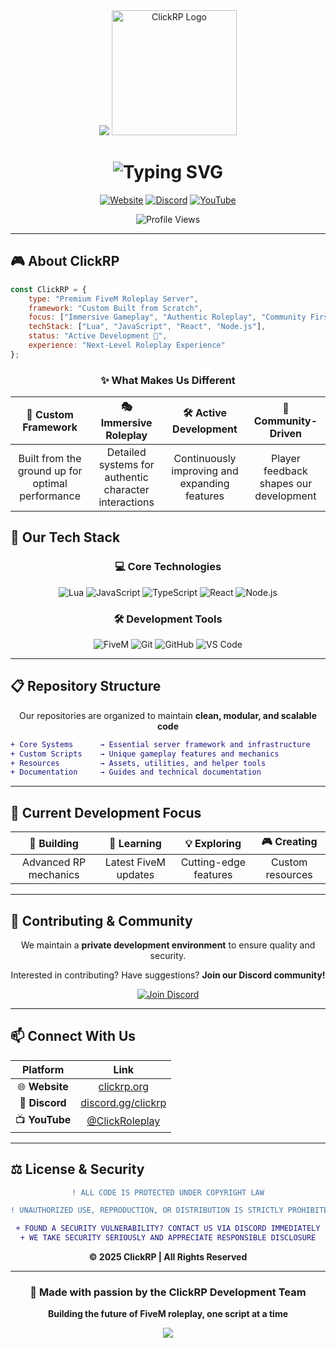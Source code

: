 <div align="center">

  <img src="https://capsule-render.vercel.app/api?type=waving&color=8B5CF6&height=120&section=header&text=&fontSize=90"/>
  
  <img src="https://avatars.githubusercontent.com/u/235629983?s=400&u=a3d9550c46ff9b9e797924241bc86b806a6cbf79&v=4" alt="ClickRP Logo" width="200"/>
  
  <h1>
    <img src="https://readme-typing-svg.herokuapp.com?font=Fira+Code&weight=700&size=35&pause=1000&color=8B5CF6&center=true&vCenter=true&width=600&lines=Welcome+to+ClickRP+🎮;Premium+FiveM+Roleplay;Custom+Framework+💜;Immersive+Experiences" alt="Typing SVG" />
  </h1>
  
  [![Website](https://img.shields.io/badge/🌐_Website-clickrp.org-8B5CF6?style=for-the-badge&labelColor=1a1a2e)](https://clickrp.org/)
  [![Discord](https://img.shields.io/badge/💬_Discord-Join%20Community-8B5CF6?style=for-the-badge&logo=discord&logoColor=white&labelColor=1a1a2e)](https://discord.gg/clickrp)
  [![YouTube](https://img.shields.io/badge/📺_YouTube-Subscribe-8B5CF6?style=for-the-badge&logo=youtube&logoColor=white&labelColor=1a1a2e)](https://youtube.com/@ClickRoleplay)
  
  ![Profile Views](https://komarev.com/ghpvc/?username=ClickRP&color=8B5CF6&style=for-the-badge&label=ORGANIZATION+VIEWS)
  
</div>

---

## 🎮 About ClickRP

```javascript
const ClickRP = {
    type: "Premium FiveM Roleplay Server",
    framework: "Custom Built from Scratch",
    focus: ["Immersive Gameplay", "Authentic Roleplay", "Community First"],
    techStack: ["Lua", "JavaScript", "React", "Node.js"],
    status: "Active Development 🚀",
    experience: "Next-Level Roleplay Experience"
};
```

<div align="center">

### ✨ What Makes Us Different

</div>

| 🔧 Custom Framework | 🎭 Immersive Roleplay | 🛠️ Active Development | 👥 Community-Driven |
|:---:|:---:|:---:|:---:|
| Built from the ground up for optimal performance | Detailed systems for authentic character interactions | Continuously improving and expanding features | Player feedback shapes our development |

## 🚀 Our Tech Stack

<div align="center">

### 💻 Core Technologies

![Lua](https://img.shields.io/badge/Lua-2C2D72?style=for-the-badge&logo=lua&logoColor=white)
![JavaScript](https://img.shields.io/badge/JavaScript-F7DF1E?style=for-the-badge&logo=javascript&logoColor=black)
![TypeScript](https://img.shields.io/badge/TypeScript-007ACC?style=for-the-badge&logo=typescript&logoColor=white)
![React](https://img.shields.io/badge/React-20232A?style=for-the-badge&logo=react&logoColor=61DAFB)
![Node.js](https://img.shields.io/badge/Node.js-339933?style=for-the-badge&logo=nodedotjs&logoColor=white)

### 🛠️ Development Tools

![FiveM](https://img.shields.io/badge/FiveM-FF6B6B?style=for-the-badge&logo=fivem&logoColor=white)
![Git](https://img.shields.io/badge/Git-F05032?style=for-the-badge&logo=git&logoColor=white)
![GitHub](https://img.shields.io/badge/GitHub-181717?style=for-the-badge&logo=github&logoColor=white)
![VS Code](https://img.shields.io/badge/VS_Code-007ACC?style=for-the-badge&logo=visual-studio-code&logoColor=white)

</div>

---

## 📋 Repository Structure

<div align="center">

Our repositories are organized to maintain **clean, modular, and scalable code**

</div>

```diff
+ Core Systems      → Essential server framework and infrastructure
+ Custom Scripts    → Unique gameplay features and mechanics  
+ Resources         → Assets, utilities, and helper tools
+ Documentation     → Guides and technical documentation
```

---

## 🎯 Current Development Focus

<div align="center">

| 🔭 Building | 🌱 Learning | 💡 Exploring | 🎮 Creating |
|:---:|:---:|:---:|:---:|
| Advanced RP mechanics | Latest FiveM updates | Cutting-edge features | Custom resources |

</div>

---

## 🤝 Contributing & Community

<div align="center">

We maintain a **private development environment** to ensure quality and security.

Interested in contributing? Have suggestions? **Join our Discord community!**

[![Join Discord](https://img.shields.io/badge/Join_Our_Community-8B5CF6?style=for-the-badge&logo=discord&logoColor=white&labelColor=1a1a2e)](https://discord.gg/clickrp)

</div>

---

## 📫 Connect With Us

<div align="center">

| Platform | Link |
|:---:|:---:|
| 🌐 **Website** | [clickrp.org](https://clickrp.org/) |
| 💬 **Discord** | [discord.gg/clickrp](https://discord.gg/clickrp) |
| 📺 **YouTube** | [@ClickRoleplay](https://youtube.com/@ClickRoleplay) |

</div>

---

## ⚖️ License & Security

<div align="center">

```diff
! ALL CODE IS PROTECTED UNDER COPYRIGHT LAW

! UNAUTHORIZED USE, REPRODUCTION, OR DISTRIBUTION IS STRICTLY PROHIBITED

+ FOUND A SECURITY VULNERABILITY? CONTACT US VIA DISCORD IMMEDIATELY
+ WE TAKE SECURITY SERIOUSLY AND APPRECIATE RESPONSIBLE DISCLOSURE
```

**© 2025 ClickRP | All Rights Reserved**

</div>

---

<div align="center">
  
  ### 💜 Made with passion by the ClickRP Development Team
  
  **Building the future of FiveM roleplay, one script at a time**
  
  <img src="https://capsule-render.vercel.app/api?type=waving&color=8B5CF6&height=120&section=footer"/>
  
</div>

